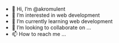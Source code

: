 - 👋 Hi, I’m @akromulent
- 👀 I’m interested in web development
- 🌱 I’m currently learning web development
- 💞️ I’m looking to collaborate on ...
- 📫 How to reach me ...

<!---
akromulent/akromulent is a ✨ special ✨ repository because its `README.md` (this file) appears on your GitHub profile.
You can click the Preview link to take a look at your changes.
--->
